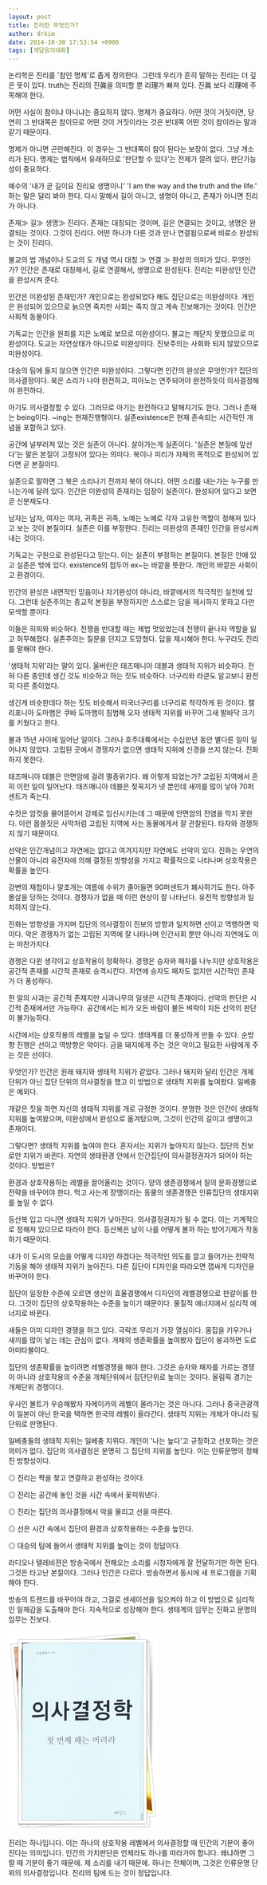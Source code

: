 ```yaml
---
layout: post
title: 진리란 무엇인가?
author: drkim
date: 2014-10-30 17:53:54 +0900
tags: [깨달음의대화]
---
```

논리학은 진리를 '참인 명제'로 좁게 정의한다. 그런데 우리가 흔히 말하는 진리는 더 깊은 뜻이 있다. truth는 진리의 진眞을 의미할 뿐 리理가 빠져 있다. 진眞 보다 리理에 주목해야 한다. 

  


어떤 사실이 참이냐 아니냐는 중요하지 않다. 명제가 중요하다. 어떤 것이 거짓이면, 당연히 그 반대쪽은 참이므로 어떤 것이 거짓이라는 것은 반대쪽 어떤 것이 참이라는 말과 같기 때문이다.

  


명제가 아니면 곤란해진다. 이 경우는 그 반대쪽이 참이 된다는 보장이 없다. 그냥 개소리가 된다. 명제는 법칙에서 유래하므로 '판단할 수 있다'는 전제가 깔려 있다. 판단가능성이 중요하다. 

  


예수의 '내가 곧 길이요 진리요 생명이니' 'I am the way and the truth and the life.' 하는 말은 달리 봐야 한다. 다시 말해서 길이 아니고, 생명이 아니고, 존재가 아니면 진리가 아니다. 

  


존재≫ 길≫ 생명≫ 진리다. 존재는 대칭되는 것이며, 길은 연결되는 것이고, 생명은 완결되는 것이다. 그것이 진리다. 어떤 하나가 다른 것과 만나 연결됨으로써 비로소 완성되는 것이 진리다. 

  


불교의 법 개념이나 도교의 도 개념 역시 대칭 ≫ 연결 ≫ 완성의 의미가 있다. 무엇인가? 인간은 존재로 대칭해서, 길로 연결해서, 생명으로 완성된다. 진리는 미완성인 인간을 완성시켜 준다. 

  


인간은 미완성된 존재인가? 개인으로는 완성되었다 해도 집단으로는 미완성이다. 개인은 완성되어 있으므로 늙으면 죽지만 사회는 죽지 않고 계속 진보해가는 것이다. 인간은 사회적 동물이다. 

  


기독교는 인간을 원죄를 지은 노예로 보므로 미완성이다. 불교는 깨닫지 못했으므로 미완성이다. 도교는 자연상태가 아니므로 미완성이다. 진보주의는 사회화 되지 않았으므로 미완성이다. 

  


대승의 팀에 들지 않으면 인간은 미완성이다. 그렇다면 인간의 완성은 무엇인가? 집단의 의사결정이다. 북은 소리가 나야 완전하고, 피아노는 연주되어야 완전하듯이 의사결정해야 완전하다. 

  


아기도 의사결정할 수 있다. 그러므로 아기는 완전하다고 말해지기도 한다. 그러나 존재는 being이다. ~ing는 현재진행형이다. 실존existence은 현재 존속되는 시간적인 개념을 포함하고 있다. 

  


공간에 널부러져 있는 것은 실존이 아니다. 살아가는게 실존이다. '실존은 본질에 앞선다'는 말은 본질이 고정되어 있다는 의미다. 북이나 피리가 자체의 목적으로 완성되어 있다면 곧 본질이다. 

  


실존으로 말하면 그 북은 소리나기 전까지 북이 아니다. 어떤 소리를 내는가는 누구를 만나는가에 달려 있다. 인간은 미완성의 존재라는 입장이 실존이다. 완성되어 있다고 보면 곧 신분제도다.

  


남자는 남자, 여자는 여자, 귀족은 귀족, 노예는 노예로 각자 고유한 역할이 정해져 있다고 보는 것이 본질이다. 실존은 이를 부정한다. 진리는 미완성의 존재인 인간을 완성시켜 내는 것이다. 

  


기독교는 구원으로 완성된다고 믿는다. 이는 실존이 부정하는 본질이다. 본질은 안에 있고 실존은 밖에 있다. existence의 접두어 ex~는 바깥을 뜻한다. 개인의 바깥은 사회이고 환경이다.

  


인간의 완성은 내면적인 믿음이나 자기완성이 아니라, 바깥에서의 적극적인 실천에 있다. 그런데 실존주의는 종교적 본질을 부정하지만 스스로는 답을 제시하지 못하고 다만 모색할 뿐이다. 

  


이들은 히피와 비슷하다. 전쟁을 반대할 때는 제법 멋있었는데 전쟁이 끝나자 역할을 잃고 허무해졌다. 실존주의는 질문을 던지고 도망쳤다. 답을 제시해야 한다. 누구라도 진리를 말해야 한다. 

  


'생태적 지위'라는 말이 있다. 울버린은 태즈매니아 데블과 생태적 지위가 비슷하다. 전혀 다른 종인데 생긴 것도 비슷하고 하는 짓도 비슷하다. 너구리와 라쿤도 알고보니 완전히 다른 종이었다.

  


생긴게 비슷한데다 하는 짓도 비슷해서 미국너구리를 너구리로 착각하게 된 것이다. 캘리포니아 도마뱀은 쿠바 도마뱀이 침범해 오자 생태적 지위를 바꾸어 그새 발바닥 크기를 키웠다고 한다. 

  


불과 15년 사이에 일어난 일이다. 그러나 호주대륙에서는 수십만년 동안 별다른 일이 일어나지 않았다. 고립된 곳에서 경쟁자가 없으면 생태적 지위에 신경을 쓰지 않는다. 진화하지 못한다. 

  


태즈매니아 데블은 안면암에 걸려 멸종위기다. 왜 이렇게 되었는가? 고립된 지역에서 흔히 이런 일이 일어난다. 태즈매니아 데블은 젖꼭지가 넷 뿐인데 새끼를 많이 낳아 70퍼센트가 죽는다. 

  


수컷은 암컷을 물어뜯어서 강제로 임신시키는데 그 때문에 안면암의 전염을 막지 못한다. 이런 몹쓸짓은 사막처럼 고립된 지역에 사는 동물에게서 잘 관찰된다. 타자와 경쟁하지 않기 때문이다.

  


선악은 인간개념이고 자연에는 없다고 여겨지지만 자연에도 선악이 있다. 진화는 우연의 산물이 아니라 유전자에 의해 결정된 방향성을 가지고 확률적으로 나타나며 상호작용은 확률을 높인다. 

  


강변의 재첩이나 말조개는 여름에 수위가 줄어들면 90퍼센트가 폐사하기도 한다. 아주 몰살을 당하는 것이다. 경쟁자가 없을 때 이런 현상이 잘 나타난다. 유전적 방향성과 일치하지 않는다.

  


진화는 방향성을 가지며 집단의 의사결정이 진보의 방향과 일치하면 선이고 역행하면 악이다. 악은 경쟁자가 없는 고립된 지역에 잘 나타나며 인간사회 뿐만 아니라 자연에도 이는 마찬가지다. 

  


경쟁은 다윈 생각이고 상호작용이 정확하다. 경쟁은 승자와 패자를 나누지만 상호작용은 공간적 존재를 시간적 존재로 승격시킨다. 자연에 승자도 패자도 없지만 시간적인 존재가 더 풍성하다.

  


한 알의 사과는 공간적 존재지만 사과나무의 일생은 시간적 존재이다. 선악의 판단은 시간적 존재에서만 가능하다. 공간에서는 비가 오든 바람이 불든 벼락이 치든 선악의 판단이 불가능하다. 

  


시간에서는 상호작용의 레벨을 높일 수 있다. 생태계를 더 풍성하게 만들 수 있다. 순방향 진행은 선이고 역방향은 악이다. 금을 돼지에게 주는 것은 악이고 필요한 사람에게 주는 것은 선이다.

  


무엇인가? 인간은 원래 돼지와 생태적 지위가 같았다. 그러나 돼지와 달리 인간은 개체 단위가 아닌 집단 단위의 의사결정을 했고 이 방법으로 생태적 지위를 높여왔다. 일베충은 예외다. 

  


개같은 짓을 하면 자신의 생태적 지위를 개로 규정한 것이다. 분명한 것은 인간이 생태적 지위를 높여왔으며, 미완성에서 완성으로 옮겨탔으며, 그것이 인간의 길이고 생명이고 존재이다. 

  


그렇다면? 생태적 지위를 높여야 한다. 혼자서는 지위가 높아지지 않는다. 집단의 진보로만 지위가 바뀐다. 자연의 생태환경 안에서 인간집단이 의사결정권자가 되어야 하는 것이다. 방법은? 

  


환경과 상호작용하는 레벨을 끌어올리는 것이다. 양의 생존경쟁에서 질의 문화경쟁으로 전략을 바꾸어야 한다. 먹고 사는게 장땡이라는 동물의 생존경쟁은 인류집단의 생태지위를 높일 수 없다. 

  


등산복 입고 다니면 생태적 지위가 낮아진다. 의사결정권자가 될 수 없다. 이는 기계적으로 정해져 있으므로 따라야 한다. 등산복은 남이 나를 어떻게 볼까 하는 방어기제가 작동하기 때문이다. 

  


내가 이 도시의 모습을 어떻게 디자인 하겠다는 적극적인 의도를 깔고 들어가는 전략적 기동을 해야 생태적 지위가 높아진다. 다른 집단이 디자인을 따라오면 잽싸게 디자인을 바꾸어야 한다. 

  


집단이 일정한 수준에 오르면 생산의 효율경쟁에서 디자인의 레벨경쟁으로 판갈이를 한다. 그것이 집단의 상호작용하는 수준을 높이기 때문이다. 물질적 에너지에서 심리적 에너지로 바뀐다. 

  


새들은 이미 디자인 경쟁을 하고 있다. 극락조 무리가 가장 열심이다. 몸집을 키우거나 새끼를 많이 낳는 데는 관심이 없다. 개체의 생존확률을 높여봤자 집단이 붕괴하면 도로아미타불이다. 

  


집단의 생존확률을 높이려면 레벨경쟁을 해야 한다. 그것은 승자와 패자를 가르는 경쟁이 아니라 상호작용의 수준을 개체단위에서 집단단위로 높이는 것이다. 올림픽 경기는 개체단위 경쟁이다.

  


우사인 볼트가 우승해봤자 자메이카의 레벨이 올라가는 것은 아니다. 그러나 중국관광객이 일본이 아닌 한국을 택하면 한국의 레벨이 올라간다. 생태적 지위는 개체가 아니라 팀 단위로 판명된다.

  


일베충들의 생태적 지위는 일베충 지위다. 개인이 '나는 높다'고 규정하고 선포하는 것은 의미가 없다. 집단의 의사결정은 분명히 그 집단의 지위를 높인다. 이는 인류문명의 정해진 방향성이다. 

  


◎ 진리는 짝을 찾고 연결하고 완성하는 것이다.   
      
◎ 진리는 공간에 놓인 것을 시간 속에서 꽃피워낸다.  
      
◎ 진리는 집단의 의사결정에서 악을 물리고 선을 따른다.  
      
◎ 선은 시간 속에서 집단이 환경과 상호작용하는 수준을 높인다.   
      
◎ 대승의 팀에 들어서 생태적 지위를 높이는 것이 정답이다. 

  


라디오나 텔레비젼은 방송국에서 전해오는 소리를 시청자에게 잘 전달하기만 하면 된다. 그것은 타고난 본질이다. 그러나 인간은 다르다. 방송하면서 동시에 새 프로그램을 기획해야 한다. 

  


방송의 트렌드를 바꾸어야 하고, 그걸로 센세이션을 일으켜야 하고 이 방법으로 심리적인 일체감을 도출해야 한다. 지속적으로 성장해야 한다. 생태계의 임무는 진화고 문명의 임무는 진보다. 

  


![](/files/attach/images/198/214/532/111.JPG)  

 
      


진리는 하나입니다. 이는 하나의 상호작용 레벨에서 의사결정할 때 인간의 기분이 좋아진다는 의미입니다. 인간의 가치판단은 언제라도 하나를 따라가야 합니다. 왜냐하면 그럴 때 기분이 좋기 때문에. 제 소리를 내기 때문에. 하나는 전체이며, 그것은 인류문명 단위의 의사결정입니다. 진리의 팀에 드는 것이 정답입니다.